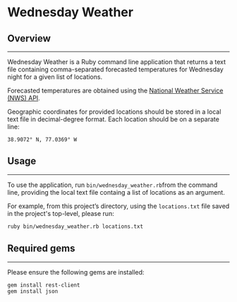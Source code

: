 Wednesday Weather
=================

Overview
--------

---

Wednesday Weather is a Ruby command line application that returns a text file containing comma-separated forecasted temperatures for Wednesday night for a given list of locations. 

Forecasted temperatures are obtained using the [National Weather Service (NWS) API](https://www.weather.gov/documentation/services-web-api). 

Geographic coordinates for provided locations should be stored in a local text file in decimal-degree format. Each location should be on a separate line: 

`​38.9072° N, 77.0369° W`

Usage
-----

---

To use the application, run `​bin/wednesday_weather.rb`​ from the command line, providing the local text file containg a list of locations as an argument.

For example, from this project’s directory, using the `​locations.txt`​ file saved in the project's top-level, please run:

```sh
ruby bin/wednesday_weather.rb locations.txt
```

Required gems
-------------

---

Please ensure the following gems are installed:

```sh
gem install rest-client
gem install json
```